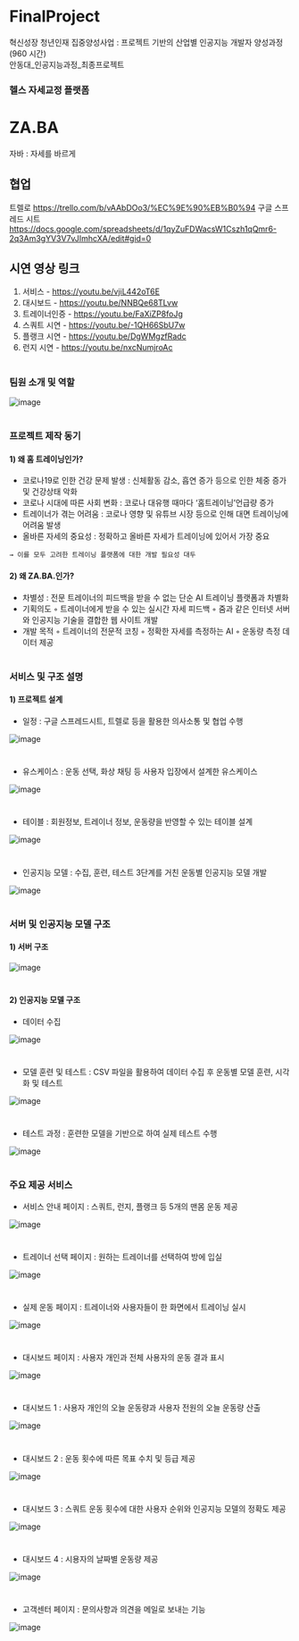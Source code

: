 # FinalProject
혁신성장 청년인재 집중양성사업 : 프로젝트 기반의 산업별 인공지능 개발자 양성과정(960 시간)<br>
안동대_인공지능과정_최종프로젝트

### 헬스 자세교정 플랫폼

# ZA.BA 
자바 : 자세를 바르게
 
## 협업
트렐로
https://trello.com/b/vAAbDOo3/%EC%9E%90%EB%B0%94
구글 스프레드 시트
https://docs.google.com/spreadsheets/d/1qyZuFDWacsW1Cszh1qQmr6-2q3Am3gYV3V7vJImhcXA/edit#gid=0
 
## 시연 영상 링크

1. 서비스  -  https://youtu.be/vjiL442oT6E
2. 대시보드  -  https://youtu.be/NNBQe68TLvw
3. 트레이너인증  -  https://youtu.be/FaXiZP8foJg
4. 스쿼트 시연  -  https://youtu.be/-1QH66SbU7w
5. 플랭크 시연  -  https://youtu.be/DgWMgzfRadc
6. 런지 시연  -  https://youtu.be/nxcNumjroAc

#

### 팀원 소개 및 역할

![image](https://user-images.githubusercontent.com/62547169/138979253-109f0c6b-8f13-472e-8b69-6699bdca0d9b.png)

#

### 프로젝트 제작 동기


#### 1) 왜 홈 트레이닝인가?

   - 코로나19로 인한 건강 문제 발생 : 신체활동 감소, 흡연 증가 등으로 인한 체중 증가 및 건강상태 악화
   - 코로나 시대에 따른 사회 변화 : 코로나 대유행 때마다 ‘홈트레이닝’언급량 증가
   - 트레이너가 겪는 어려움 : 코로나 영향 및 유튜브 시장 등으로 인해 대면 트레이닝에 어려움 발생
   - 올바른 자세의 중요성 : 정확하고 올바른 자세가 트레이닝에 있어서 가장 중요

 `→ 이를 모두 고려한 트레이닝 플랫폼에 대한 개발 필요성 대두`
 
 #### 2) 왜 ZA.BA.인가?
 
   - 차별성 : 전문 트레이너의 피드백을 받을 수 없는 단순 AI 트레이닝 플랫폼과 차별화
   - 기획의도
    ◦ 트레이너에게 받을 수 있는 실시간 자세 피드백
    ◦ 줌과 같은 인터넷 서버와 인공지능 기술을 결합한 웹 사이트 개발
   - 개발 목적
    ◦ 트레이너의 전문적 코칭
    ◦ 정확한 자세를 측정하는 AI
    ◦ 운동량 측정 데이터 제공
    

#

### 서비스 및 구조 설명


#### 1) 프로젝트 설계

- 일정 : 구글 스프레드시트, 트렐로 등을 활용한 의사소통 및 협업 수행

![image](https://user-images.githubusercontent.com/62547169/138979400-aa1f8aee-5e9d-4ebb-94fc-c9a055483f1c.png)

#


- 유스케이스 : 운동 선택, 화상 채팅 등 사용자 입장에서 설계한 유스케이스

![image](https://user-images.githubusercontent.com/62547169/138979443-93d58703-a5c9-4fcc-a756-f8157d33b893.png)

#

- 테이블 : 회원정보, 트레이너 정보, 운동량을 반영할 수 있는 테이블 설계

![image](https://user-images.githubusercontent.com/62547169/138979460-652045c6-047f-4bad-9ce8-89deaa2eb462.png)

#

- 인공지능 모델 : 수집, 훈련, 테스트 3단계를 거친 운동별 인공지능 모델 개발

![image](https://user-images.githubusercontent.com/62547169/138979486-166342ad-6348-4be0-88ec-c835ea723f29.png)


#

### 서버 및 인공지능 모델 구조

#### 1) 서버 구조

![image](https://user-images.githubusercontent.com/62547169/138979554-e6312396-2161-4251-ba94-0ec70fc70ae6.png)


#

#### 2) 인공지능 모델 구조

- 데이터 수집

![image](https://user-images.githubusercontent.com/62547169/138979570-9deb3c22-27f3-4638-a40d-8f763fcbd6d4.png)

#

- 모델 훈련 및 테스트 : CSV 파일을 활용하여 데이터 수집 후 운동별 모델 훈련, 시각화 및 테스트

![image](https://user-images.githubusercontent.com/62547169/138979596-510af02e-5317-418d-8a45-9d388816aa28.png)

#

- 테스트 과정 : 훈련한 모델을 기반으로 하여 실제 테스트 수행

![image](https://user-images.githubusercontent.com/62547169/138979617-c48be645-408d-4e61-aa18-0af2c2f96cbd.png)


#

### 주요 제공 서비스

- 서비스 안내 페이지 : 스쿼트, 런지, 플랭크 등 5개의 맨몸 운동 제공

![image](https://user-images.githubusercontent.com/62547169/138979661-96a49d5f-a4dc-40a6-a8f8-98d2c0a10e8d.png)

#

- 트레이너 선택 페이지 : 원하는 트레이너를 선택하여 방에 입실

![image](https://user-images.githubusercontent.com/62547169/138979681-c453a6b6-8f98-44a7-bd84-cc612fe7ec3e.png)

#

- 실제 운동 페이지 : 트레이너와 사용자들이 한 화면에서 트레이닝 실시

![image](https://user-images.githubusercontent.com/62547169/138979686-eb5eadec-9409-40b9-9104-8b5dbd555b4c.png)

#

- 대시보드 페이지 : 사용자 개인과 전체 사용자의 운동 결과 표시

![image](https://user-images.githubusercontent.com/62547169/138979703-35d6a22d-f633-4f9d-8f3e-469f025a76b8.png)

#

- 대시보드 1 : 사용자 개인의 오늘 운동량과 사용자 전원의 오늘 운동량 산출

![image](https://user-images.githubusercontent.com/62547169/138979719-a3550c63-1b50-46c6-b91f-ae3c5c57df11.png)

#

- 대시보드 2 : 운동 횟수에 따른 목표 수치 및 등급 제공

![image](https://user-images.githubusercontent.com/62547169/138979739-749b1aa9-3434-472b-be83-a72ad8adc6cf.png)

#

- 대시보드 3 : 스쿼트 운동 횟수에 대한 사용자 순위와 인공지능 모델의 정확도 제공

![image](https://user-images.githubusercontent.com/62547169/138979747-aff95035-47e5-4dd3-b082-abc645df95a2.png)

#

- 대시보드 4 : 시용자의 날짜별 운동량 제공

![image](https://user-images.githubusercontent.com/62547169/138979764-8a0e3685-4cc4-43f2-a7f1-fa6a9c2a6759.png)

#

- 고객센터 페이지 : 문의사항과 의견을 메일로 보내는 기능

![image](https://user-images.githubusercontent.com/62547169/138979780-c858e77d-218d-492a-8bbb-966c2ef72537.png)


#

